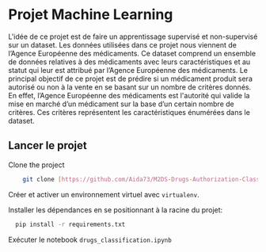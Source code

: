 # Projet Machine Learning

L'idée de ce projet est de faire un apprentissage supervisé et non-supervisé sur un dataset. Les données utilisées dans ce projet nous viennent de l’Agence Européenne des médicaments. Ce dataset comprend un ensemble de données relatives à des médicaments avec leurs caractéristiques  et au statut qui leur est attribué par l’Agence Européenne des médicaments.
Le principal objectif de ce projet est de prédire si un médicament produit sera autorisé ou non à la vente en se basant sur un nombre de critères donnés. En effet, l’Agence Européenne des médicaments est l'autorité qui valide la mise en marché d’un médicament sur la base d’un certain nombre de critères. Ces critères représentent les caractéristiques énumérées dans le dataset. 


    
## Lancer le projet

Clone the project

```bash
    git clone [https://github.com/Aida73/M2DS-Drugs-Authorization-Classification.git](https://github.com/Aida73/M2DS-Drugs-Authorization-Classification.git)
```

Créer et activer un environnement virtuel avec `virtualenv`.

Installer les dépendances en se positionnant à la racine du projet:

```bash
  pip install -r requirements.txt
```

Exécuter le notebook `drugs_classification.ipynb`






